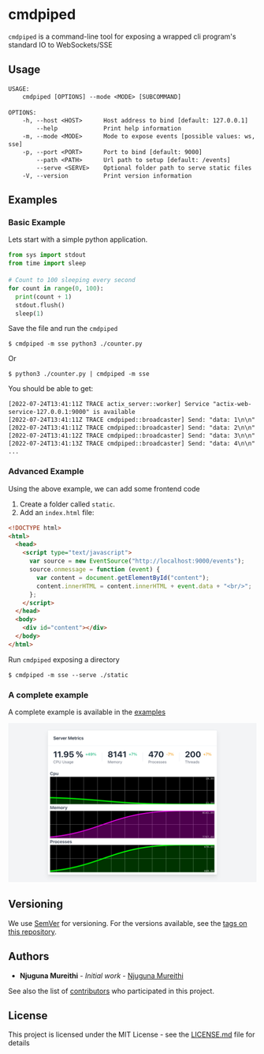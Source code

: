 # cmdpiped

`cmdpiped` is a command-line tool for exposing a wrapped cli program's standard IO to WebSockets/SSE

## Usage

```
USAGE:
    cmdpiped [OPTIONS] --mode <MODE> [SUBCOMMAND]

OPTIONS:
    -h, --host <HOST>      Host address to bind [default: 127.0.0.1]
        --help             Print help information
    -m, --mode <MODE>      Mode to expose events [possible values: ws, sse]
    -p, --port <PORT>      Port to bind [default: 9000]
        --path <PATH>      Url path to setup [default: /events]
        --serve <SERVE>    Optional folder path to serve static files
    -V, --version          Print version information
```

## Examples

### Basic Example

Lets start with a simple python application.

```py
from sys import stdout
from time import sleep

# Count to 100 sleeping every second
for count in range(0, 100):
  print(count + 1)
  stdout.flush()
  sleep(1)
```

Save the file and run the `cmdpiped`

```
$ cmdpiped -m sse python3 ./counter.py
```

Or

```
$ python3 ./counter.py | cmdpiped -m sse
```

You should be able to get:

```
[2022-07-24T13:41:11Z TRACE actix_server::worker] Service "actix-web-service-127.0.0.1:9000" is available
[2022-07-24T13:41:11Z TRACE cmdpiped::broadcaster] Send: "data: 1\n\n"
[2022-07-24T13:41:11Z TRACE cmdpiped::broadcaster] Send: "data: 2\n\n"
[2022-07-24T13:41:12Z TRACE cmdpiped::broadcaster] Send: "data: 3\n\n"
[2022-07-24T13:41:13Z TRACE cmdpiped::broadcaster] Send: "data: 4\n\n"
...
```

### Advanced Example

Using the above example, we can add some frontend code

1. Create a folder called `static`.
2. Add an `index.html` file:

```html
<!DOCTYPE html>
<html>
  <head>
    <script type="text/javascript">
      var source = new EventSource("http://localhost:9000/events");
      source.onmessage = function (event) {
        var content = document.getElementById("content");
        content.innerHTML = content.innerHTML + event.data + "<br/>";
      };
    </script>
  </head>
  <body>
    <div id="content"></div>
  </body>
</html>
```

Run `cmdpiped` exposing a directory

```
$ cmdpiped -m sse --serve ./static
```

### A complete example

A complete example is available in the [examples](./examples/monitor/server.sh)

![Complete Example](./examples/monitor/Screenshot.png)

## Versioning

We use [SemVer](http://semver.org/) for versioning. For the versions available, see the [tags on this repository](https://github.com/geofmureithi/cmdpiped/tags).

## Authors

- **Njuguna Mureithi** - _Initial work_ - [Njuguna Mureithi](https://github.com/geofmureithi)

See also the list of [contributors](https://github.com/geofmureithi/cmdpiped/contributors) who participated in this project.

## License

This project is licensed under the MIT License - see the [LICENSE.md](LICENSE.md) file for details
